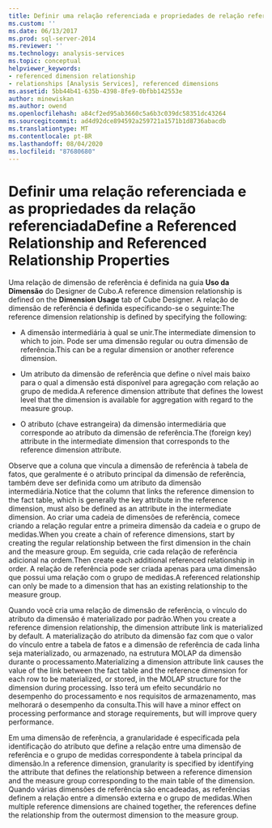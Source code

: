 ```yaml
---
title: Definir uma relação referenciada e propriedades de relação referenciadas | Microsoft Docs
ms.custom: ''
ms.date: 06/13/2017
ms.prod: sql-server-2014
ms.reviewer: ''
ms.technology: analysis-services
ms.topic: conceptual
helpviewer_keywords:
- referenced dimension relationship
- relationships [Analysis Services], referenced dimensions
ms.assetid: 5bb44b41-635b-4398-8fe9-0bfbb142553e
author: minewiskan
ms.author: owend
ms.openlocfilehash: a84cf2ed95ab3660c5a6b3c039dc58351dc43264
ms.sourcegitcommit: ad4d92dce894592a259721a1571b1d8736abacdb
ms.translationtype: MT
ms.contentlocale: pt-BR
ms.lasthandoff: 08/04/2020
ms.locfileid: "87680680"
---
```

# <a name="define-a-referenced-relationship-and-referenced-relationship-properties"></a><span data-ttu-id="4b328-102">Definir uma relação referenciada e as propriedades da relação referenciada</span><span class="sxs-lookup"><span data-stu-id="4b328-102">Define a Referenced Relationship and Referenced Relationship Properties</span></span>
  <span data-ttu-id="4b328-103">Uma relação de dimensão de referência é definida na guia **Uso da Dimensão** do Designer de Cubo.</span><span class="sxs-lookup"><span data-stu-id="4b328-103">A reference dimension relationship is defined on the **Dimension Usage** tab of Cube Designer.</span></span> <span data-ttu-id="4b328-104">A relação de dimensão de referência é definida especificando-se o seguinte:</span><span class="sxs-lookup"><span data-stu-id="4b328-104">The reference dimension relationship is defined by specifying the following:</span></span>  
  
-   <span data-ttu-id="4b328-105">A dimensão intermediária à qual se unir.</span><span class="sxs-lookup"><span data-stu-id="4b328-105">The intermediate dimension to which to join.</span></span> <span data-ttu-id="4b328-106">Pode ser uma dimensão regular ou outra dimensão de referência.</span><span class="sxs-lookup"><span data-stu-id="4b328-106">This can be a regular dimension or another reference dimension.</span></span>  
  
-   <span data-ttu-id="4b328-107">Um atributo da dimensão de referência que define o nível mais baixo para o qual a dimensão está disponível para agregação com relação ao grupo de medida.</span><span class="sxs-lookup"><span data-stu-id="4b328-107">A reference dimension attribute that defines the lowest level that the dimension is available for aggregation with regard to the measure group.</span></span>  
  
-   <span data-ttu-id="4b328-108">O atributo (chave estrangeira) da dimensão intermediária que corresponde ao atributo da dimensão de referência.</span><span class="sxs-lookup"><span data-stu-id="4b328-108">The (foreign key) attribute in the intermediate dimension that corresponds to the reference dimension attribute.</span></span>  
  
 <span data-ttu-id="4b328-109">Observe que a coluna que vincula a dimensão de referência à tabela de fatos, que geralmente é o atributo principal da dimensão de referência, também deve ser definida como um atributo da dimensão intermediária.</span><span class="sxs-lookup"><span data-stu-id="4b328-109">Notice that the column that links the reference dimension to the fact table, which is generally the key attribute in the reference dimension, must also be defined as an attribute in the intermediate dimension.</span></span> <span data-ttu-id="4b328-110">Ao criar uma cadeia de dimensões de referência, comece criando a relação regular entre a primeira dimensão da cadeia e o grupo de medidas.</span><span class="sxs-lookup"><span data-stu-id="4b328-110">When you create a chain of reference dimensions, start by creating the regular relationship between the first dimension in the chain and the measure group.</span></span> <span data-ttu-id="4b328-111">Em seguida, crie cada relação de referência adicional na ordem.</span><span class="sxs-lookup"><span data-stu-id="4b328-111">Then create each additional referenced relationship in order.</span></span> <span data-ttu-id="4b328-112">A relação de referência pode ser criada apenas para uma dimensão que possui uma relação com o grupo de medidas.</span><span class="sxs-lookup"><span data-stu-id="4b328-112">A referenced relationship can only be made to a dimension that has an existing relationship to the measure group.</span></span>  
  
 <span data-ttu-id="4b328-113">Quando você cria uma relação de dimensão de referência, o vínculo do atributo da dimensão é materializado por padrão.</span><span class="sxs-lookup"><span data-stu-id="4b328-113">When you create a reference dimension relationship, the dimension attribute link is materialized by default.</span></span> <span data-ttu-id="4b328-114">A materialização do atributo da dimensão faz com que o valor do vínculo entre a tabela de fatos e a dimensão de referência de cada linha seja materializado, ou armazenado, na estrutura MOLAP da dimensão durante o processamento.</span><span class="sxs-lookup"><span data-stu-id="4b328-114">Materializing a dimension attribute link causes the value of the link between the fact table and the reference dimension for each row to be materialized, or stored, in the MOLAP structure for the dimension during processing.</span></span> <span data-ttu-id="4b328-115">Isso terá um efeito secundário no desempenho do processamento e nos requisitos de armazenamento, mas melhorará o desempenho da consulta.</span><span class="sxs-lookup"><span data-stu-id="4b328-115">This will have a minor effect on processing performance and storage requirements, but will improve query performance.</span></span>  
  
 <span data-ttu-id="4b328-116">Em uma dimensão de referência, a granularidade é especificada pela identificação do atributo que define a relação entre uma dimensão de referência e o grupo de medidas correspondente à tabela principal da dimensão.</span><span class="sxs-lookup"><span data-stu-id="4b328-116">In a reference dimension, granularity is specified by identifying the attribute that defines the relationship between a reference dimension and the measure group corresponding to the main table of the dimension.</span></span> <span data-ttu-id="4b328-117">Quando várias dimensões de referência são encadeadas, as referências definem a relação entre a dimensão externa e o grupo de medidas.</span><span class="sxs-lookup"><span data-stu-id="4b328-117">When multiple reference dimensions are chained together, the references define the relationship from the outermost dimension to the measure group.</span></span>  
  
  
